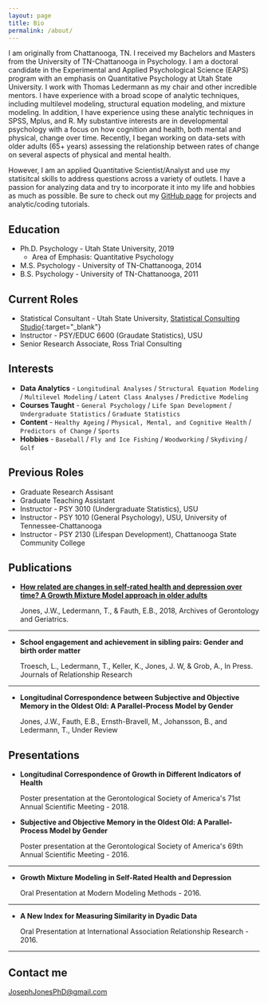 ```yaml
---
layout: page
title: Bio
permalink: /about/
---
```


I am originally from Chattanooga, TN. I received my Bachelors and Masters from the University of TN-Chattanooga in Psychology. I am a doctoral candidate in the Experimental and Applied Psychological Science (EAPS) program with an emphasis on Quantitative Psychology at Utah State University. I work with Thomas Ledermann as my chair and other incredible mentors. I have experience with a broad scope of analytic techniques, including multilevel modeling, structural equation modeling, and mixture modeling. In addition, I have experience using these analytic techniques in SPSS, Mplus, and R. My substantive interests are in developmental psychology with a focus on how cognition and health, both mental and physical, change over time. Recently, I began working on data-sets with older adults (65+ years) assessing the relationship between rates of change on several aspects of physical and mental health. 

However, I am an applied Quantitative Scientist/Analyst and use my statisitcal skills to address questions across a variety of outlets. I have a passion for analyzing data and try to incorporate it into my life and hobbies as much as possible. Be sure to check out my [GitHub page](https://github.com/joejonesphd) for projects and analytic/coding tutorials.

## Education

* Ph.D. Psychology - Utah State University,        2019
  + Area of Emphasis: Quantitative Psychology
* M.S.  Psychology - University of TN-Chattanooga, 2014
* B.S.  Psychology - University of TN-Chattanooga, 2011

## Current Roles

* Statistical Consultant - Utah State University, [Statistical Consulting Studio](https://cehs.usu.edu/research/statstudio/index){:target="_blank"}
* Instructor - PSY/EDUC 6600 (Graudate Statistics), USU
* Senior Research Associate, Ross Trial Consulting

## Interests

* **Data Analytics** - `Longitudinal Analyses` / `Structural Equation Modeling` / `Multilevel Modeling` / `Latent Class Analyses` / `Predictive Modeling`
* **Courses Taught** - `General Psychology` / `Life Span Development` / `Undergraduate Statistics` / `Graduate Statistics`
* **Content** - `Healthy Ageing` / `Physical, Mental, and Cognitive Health` / `Predictors of Change` / `Sports`
* **Hobbies** - `Baseball` / `Fly and Ice Fishing` / `Woodworking` / `Skydiving` / `Golf`

## Previous Roles

* Graduate Research Assisant
* Graduate Teaching Assistant
* Instructor - PSY 3010 (Undergraduate Statistics), USU
* Instructor - PSY 1010 (General Psychology), USU, University of Tennessee-Chattanooga
* Instructor - PSY 2130 (Lifespan Development), Chattanooga State Community College

## Publications

* [**How related are changes in self-rated health and depression over time? A Growth Mixture Model approach in older adults**](https://www.sciencedirect.com/science/article/pii/S0167494318301754)

  Jones, J.W., Ledermann, T., & Fauth, E.B., 2018, Archives of Gerontology and Geriatrics.

***

* **School engagement and achievement in sibling pairs: Gender and birth order matter**
   
  Troesch, L., Ledermann, T., Keller, K., Jones, J. W, & Grob, A., In Press. Journals of Relationship Research

***

* **Longitudinal Correspondence between Subjective and Objective Memory in the Oldest Old: A Parallel-Process Model by Gender**

  Jones, J.W., Fauth, E.B., Ernsth-Bravell, M., Johansson, B., and Ledermann, T., Under Review
  
## Presentations

* **Longitudinal Correspondence of Growth in Different Indicators of Health**

  Poster presentation at the Gerontological Society of America's 71st Annual Scientific Meeting - 2018.

* **Subjective and Objective Memory in the Oldest Old: A Parallel-Process Model by Gender**

  Poster presentation at the Gerontological Society of America's 69th Annual Scientific Meeting - 2016.

***

* **Growth Mixture Modeling in Self-Rated Health and Depression**
   
  Oral Presentation at Modern Modeling Methods - 2016.

***

* **A New Index for Measuring Similarity in Dyadic Data** 

  Oral Presentation at International Association Relationship Research - 2016.

***

## Contact me

[JosephJonesPhD@gmail.com](mailto:josephjonesphd@gmail.com)